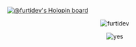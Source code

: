 [![@furtidev's Holopin board](https://holopin.io/api/user/board?user=furtidev)](https://holopin.io/@furtidev)

<p align="center"><img align="center" src="https://github-readme-stats.vercel.app/api/top-langs?username=furtidev&show_icons=true&theme=github_dark&locale=en&layout=compact" alt="furtidev" /></p>

<p align="center"><img align="center" src="https://spotify-github-profile.vercel.app/api/view?uid=31q7hoe7uwsghyyohqymjcql77pe&cover_image=true&theme=novatorem&show_offline=true&bar_color=53b14f" alt="yes"></p>

